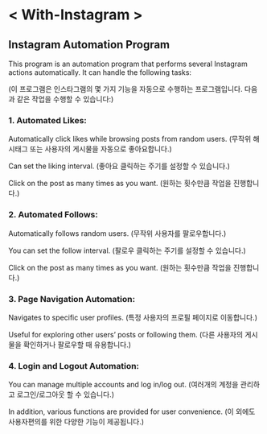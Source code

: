 # < With-Instagram >
## Instagram Automation Program

This program is an automation program that performs several Instagram actions automatically. It can handle the following tasks:

(이 프로그램은 인스타그램의 몇 가지 기능을 자동으로 수행하는 프로그램입니다. 다음과 같은 작업을 수행할 수 있습니다:)

### 1. Automated Likes:
Automatically click likes while browsing posts from random users.
(무작위 해시태그 또는 사용자의 게시물을 자동으로 좋아요합니다.)

Can set the liking interval.
(좋아요 클릭하는 주기를 설정할 수 있습니다.)

Click on the post as many times as you want.
(원하는 횟수만큼 작업을 진행합니다.)

### 2. Automated Follows:
Automatically follows random users.
(무작위 사용자를 팔로우합니다.)

You can set the follow interval.
(팔로우 클릭하는 주기를 설정할 수 있습니다.)

Click on the post as many times as you want.
(원하는 횟수만큼 작업을 진행합니다.)

### 3. Page Navigation Automation:
Navigates to specific user profiles.
(특정 사용자의 프로필 페이지로 이동합니다.)

Useful for exploring other users’ posts or following them.
(다른 사용자의 게시물을 확인하거나 팔로우할 때 유용합니다.)


### 4. Login and Logout Automation:
You can manage multiple accounts and log in/log out.
(여러개의 계정을 관리하고 로그인/로그아웃 할 수 있습니다.)

In addition, various functions are provided for user convenience.
(이 외에도 사용자편의를 위한 다양한 기능이 제공됩니다.)








